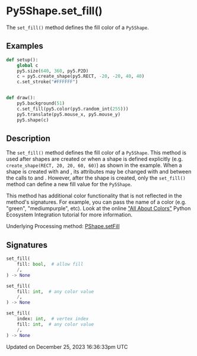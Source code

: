 # Py5Shape.set_fill()

The `set_fill()` method defines the fill color of a `Py5Shape`.

## Examples

<div class="example-table">

<div class="example-row"><div class="example-cell-image">

</div><div class="example-cell-code">

```python
def setup():
    global c
    py5.size(640, 360, py5.P2D)
    c = py5.create_shape(py5.RECT, -20, -20, 40, 40)
    c.set_stroke("#FFFFFF")


def draw():
    py5.background(51)
    c.set_fill(py5.color(py5.random_int(255)))
    py5.translate(py5.mouse_x, py5.mouse_y)
    py5.shape(c)
```

</div></div>

</div>

## Description

The `set_fill()` method defines the fill color of a `Py5Shape`. This method is used after shapes are created or when a shape is defined explicitly (e.g. `create_shape(RECT, 20, 20, 60, 60)`) as shown in the example. When a shape is created with [](py5shape_begin_shape) and [](py5shape_end_shape), its attributes may be changed with [](py5shape_fill) and [](py5shape_stroke) between the calls to [](py5shape_begin_shape) and [](py5shape_end_shape). However, after the shape is created, only the `set_fill()` method can define a new fill value for the `Py5Shape`.

This method has additional color functionality that is not reflected in the method's signatures. For example, you can pass the name of a color (e.g. "green", "mediumpurple", etc). Look at the online ["All About Colors"](/integrations/colors) Python Ecosystem Integration tutorial for more information.

Underlying Processing method: [PShape.setFill](https://processing.org/reference/PShape_setFill_.html)

## Signatures

```python
set_fill(
    fill: bool,  # allow fill
    /,
) -> None

set_fill(
    fill: int,  # any color value
    /,
) -> None

set_fill(
    index: int,  # vertex index
    fill: int,  # any color value
    /,
) -> None
```

Updated on December 25, 2023 16:36:33pm UTC
